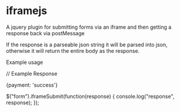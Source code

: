 iframejs
========

A jquery plugin for submitting forms via an iframe and then getting a response back via postMessage

If the response is a parseable json string it will be parsed into json, otherwise it will return the entire body as the response.



Example usage

// Example Response
<html>
<head>
<script src="//ajax.googleapis.com/ajax/libs/jquery/1.9.1/jquery.min.js"></script>
<script type="text/javascript">
$(function() {
window.postMessage(
                $(document.body).html(),
                "http://localhost"
        );

})
</script>
</head>
<body>
{payment: 'success'}
</body>
</html>




$("form").iframeSubmit(function(response) {
  console.log("response", response);
});



